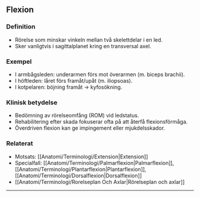 ## Flexion

### Definition
- Rörelse som minskar vinkeln mellan två skelettdelar i en led.  
- Sker vanligtvis i sagittalplanet kring en transversal axel.

### Exempel
- I armbågsleden: underarmen förs mot överarmen (m. biceps brachii).  
- I höftleden: låret förs framåt/upåt (m. iliopsoas).  
- I kotpelaren: böjning framåt → kyfosökning.

### Klinisk betydelse
- Bedömning av rörelseomfång (ROM) vid ledstatus.  
- Rehabilitering efter skada fokuserar ofta på att återfå flexionsförmåga.  
- Överdriven flexion kan ge impingement eller mjukdelsskador.

### Relaterat
- Motsats: [[Anatomi/Terminologi/Extension|Extension]]  
- Specialfall: [[Anatomi/Terminologi/Palmarflexion|Palmarflexion]], [[Anatomi/Terminologi/Plantarflexion|Plantarflexion]], [[Anatomi/Terminologi/Dorsalflexion|Dorsalflexion]]  
- [[Anatomi/Terminologi/Rorelseplan Och Axlar|Rörelseplan och axlar]]  

---

